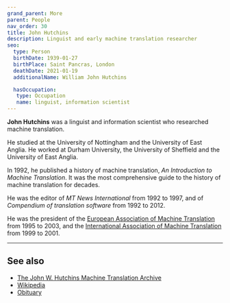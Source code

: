 ```yaml
---
grand_parent: More
parent: People
nav_order: 30
title: John Hutchins
description: Linguist and early machine translation researcher
seo:
  type: Person
  birthDate: 1939-01-27
  birthPlace: Saint Pancras, London
  deathDate: 2021-01-19
  additionalName: William John Hutchins

  hasOccupation:
   type: Occupation
   name: linguist, information scientist
---
```


**John Hutchins** was a linguist and information scientist who researched machine translation.

He studied at the University of Nottingham and the University of East Anglia.
He worked at Durham University, the University of Sheffield and the University of East Anglia.

In 1992, he published a history of machine translation, *An Introduction to Machine Translation*.
It was the most comprehensive guide to the history of machine translation for decades.

He was the editor of *MT News International* from 1992 to 1997, and of *Compendium of translation software* from 1992 to 2012.

He was the president of the [European Association of Machine Translation](../associations/eamt.md) from 1995 to 2003,
and the [International Association of Machine Translation](../associations/iamt.md) from 1999 to 2001.

---

## See also

- [The John W. Hutchins Machine Translation Archive](https://mt-archive.net/)
- [Wikipedia](https://en.wikipedia.org/wiki/W._John_Hutchins)
- [Obituary](https://eamt.org/2021/05/13/obituary-w-john-hutchins-librarian-and-historian-of-machine-translation/)
